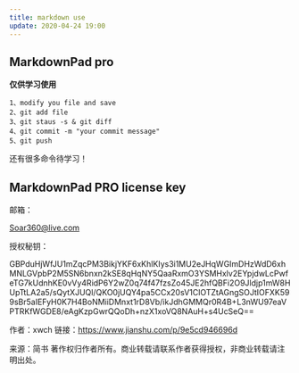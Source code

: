 ```yaml
---
title: markdown use 
update: 2020-04-24 19:00
---
```


## MarkdownPad pro
**仅供学习使用**

	1、modify you file and save
	2、git add file 
	3、git staus -s & git diff
	4、git commit -m "your commit message"
	5、git push
还有很多命令待学习！

## MarkdownPad PRO license key
邮箱：

Soar360@live.com

授权秘钥：

GBPduHjWfJU1mZqcPM3BikjYKF6xKhlKIys3i1MU2eJHqWGImDHzWdD6xhMNLGVpbP2M5SN6bnxn2kSE8qHqNY5QaaRxmO3YSMHxlv2EYpjdwLcPwfeTG7kUdnhKE0vVy4RidP6Y2wZ0q74f47fzsZo45JE2hfQBFi2O9Jldjp1mW8HUpTtLA2a5/sQytXJUQl/QKO0jUQY4pa5CCx20sV1ClOTZtAGngSOJtIOFXK599sBr5aIEFyH0K7H4BoNMiiDMnxt1rD8Vb/ikJdhGMMQr0R4B+L3nWU97eaVPTRKfWGDE8/eAgKzpGwrQQoDh+nzX1xoVQ8NAuH+s4UcSeQ==


作者：xwch
链接：https://www.jianshu.com/p/9e5cd946696d

来源：简书
著作权归作者所有。商业转载请联系作者获得授权，非商业转载请注明出处。